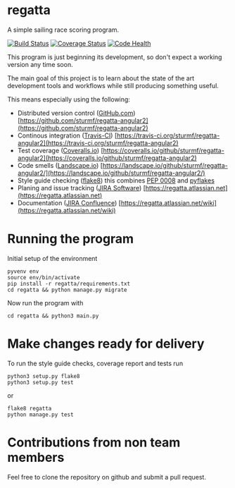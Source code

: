 regatta
===============

A simple sailing race scoring program.

[![Build Status](https://travis-ci.org/sturmf/regatta-angular2.svg?branch=master)](https://travis-ci.org/sturmf/regatta-angular2)
[![Coverage Status](https://coveralls.io/repos/sturmf/regatta-angular2/badge.svg?branch=master&service=github)](https://coveralls.io/github/sturmf/regatta-angular2?branch=master)
[![Code Health](https://landscape.io/github/sturmf/regatta-angular2/master/landscape.svg?style=flat)](https://landscape.io/github/sturmf/regatta-angular2/master)

This program is just beginning its development, so don't expect a working version any time soon.

The main goal of this project is to learn about the state of the art development tools and workflows while still producing something useful.

This means especially using the following:

* Distributed version control ([GitHub.com](https://github.com)) [https://github.com/sturmf/regatta-angular2](https://github.com/sturmf/regatta-angular2)
* Continous integration ([Travis-CI](https://travis-ci.org)) [https://travis-ci.org/sturmf/regatta-angular2](https://travis-ci.org/sturmf/regatta-angular2)
* Test coverage ([Coveralls.io](https://coveralls.io)) [https://coveralls.io/github/sturmf/regatta-angular2](https://coveralls.io/github/sturmf/regatta-angular2)
* Code smells ([Landscape.io](https://landscape.io)) [https://landscape.io/github/sturmf/regatta-angular2/](https://landscape.io/github/sturmf/regatta-angular2/)
* Style guide checking ([flake8](https://pypi.python.org/pypi/flake8)) this combines [PEP 0008](https://www.python.org/dev/peps/pep-0008) and [pyflakes](https://pypi.python.org/pypi/pyflakes)
* Planing and issue tracking ([JIRA Software](https://www.atlassian.com/software/jira)) [https://regatta.atlassian.net](https://regatta.atlassian.net)
* Documentation ([JIRA Confluence](https://www.atlassian.com/software/confluence)) [https://regatta.atlassian.net/wiki](https://regatta.atlassian.net/wiki)


# Running the program

Initial setup of the environment

    pyvenv env
    source env/bin/activate
    pip install -r regatta/requirements.txt
    cd regatta && python manage.py migrate

Now run the program with

    cd regatta && python3 main.py


# Make changes ready for delivery

To run the style guide checks, coverage report and tests run

    python3 setup.py flake8
    python3 setup.py test

or

    flake8 regatta
    python manage.py test


# Contributions from non team members

Feel free to clone the repository on github and submit a pull request.


